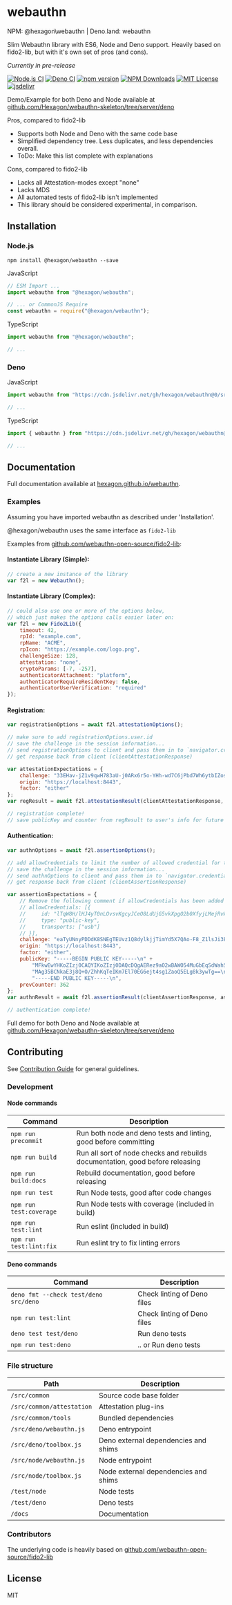 # webauthn

NPM: @hexagon\webauthn | Deno.land: webauthn

Slim Webauthn library with ES6, Node and Deno support. Heavily based on fido2-lib, but with it's own set of pros (and cons).

*Currently in pre-release*

[![Node.js CI](https://github.com/Hexagon/webauthn/actions/workflows/node.js.yml/badge.svg)](https://github.com/Hexagon/webauthn/actions/workflows/node.js.yml) 
[![Deno CI](https://github.com/Hexagon/webauthn/actions/workflows/deno.yml/badge.svg)](https://github.com/Hexagon/webauthn/actions/workflows/deno.yml)
[![npm version](https://badge.fury.io/js/@hexagon%2Fwebauthn.svg)](https://badge.fury.io/js/@hexagon%2Fwebauthn) [![NPM Downloads](https://img.shields.io/npm/dm/@hexagon/webauthn.svg)](https://www.npmjs.org/package/@hexagon/webauthn) 
[![MIT License](https://img.shields.io/badge/license-MIT-blue.svg)](https://github.com/Hexagon/webauthn/blob/master/LICENSE) [![jsdelivr](https://data.jsdelivr.com/v1/package/gh/hexagon/webauthn/badge?style=rounded)](https://www.jsdelivr.com/package/gh/hexagon/webauthn)

Demo/Example for both Deno and Node available at [github.com/Hexagon/webauthn-skeleton/tree/server/deno](https://github.com/Hexagon/webauthn-skeleton/tree/server/deno)

Pros, compared to fido2-lib

*   Supports both Node and Deno with the same code base
*   Simplified dependency tree. Less duplicates, and less dependencies overall.
*   ToDo: Make this list complete with explanations

Cons, compared to fido2-lib

*   Lacks all Attestation-modes except "none"
*   Lacks MDS
*   All automated tests of fido2-lib isn't implemented
*   This library should be considered experimental, in comparison.

## Installation

### Node.js

```npm install @hexagon/webauthn --save```

JavaScript

```javascript
// ESM Import ...
import webauthn from "@hexagon/webauthn";

// ... or CommonJS Require
const webauthn = require("@hexagon/webauthn");
```

TypeScript

```typescript
import webauthn from "@hexagon/webauthn";

// ...
```

### Deno

JavaScript

```javascript
import webauthn from "https://cdn.jsdelivr.net/gh/hexagon/webauthn@0/src/deno/webauthn.js";

// ...
```

TypeScript

```typescript
import { webauthn } from "https://cdn.jsdelivr.net/gh/hexagon/webauthn@0/src/deno/webauthn.js";

// ...
```

## Documentation

Full documentation available at [hexagon.github.io/webauthn](https://hexagon.github.io/webauthn/).

### Examples

Assuming you have imported webauthn as described under 'Installation'.

@hexagon/webauthn uses the same interface as `fido2-lib`

Examples from [github.com/webauthn-open-source/fido2-lib](https://github.com/webauthn-open-source/fido2-lib):

#### Instantiate Library (Simple):
```js
// create a new instance of the library
var f2l = new Webauthn();
```

#### Instantiate Library (Complex):
```js
// could also use one or more of the options below,
// which just makes the options calls easier later on:
var f2l = new Fido2Lib({
    timeout: 42,
    rpId: "example.com",
    rpName: "ACME",
    rpIcon: "https://example.com/logo.png",
    challengeSize: 128,
    attestation: "none",
    cryptoParams: [-7, -257],
    authenticatorAttachment: "platform",
    authenticatorRequireResidentKey: false,
    authenticatorUserVerification: "required"
});
```

#### Registration:
```js
var registrationOptions = await f2l.attestationOptions();

// make sure to add registrationOptions.user.id
// save the challenge in the session information...
// send registrationOptions to client and pass them in to `navigator.credentials.create()`...
// get response back from client (clientAttestationResponse)

var attestationExpectations = {
    challenge: "33EHav-jZ1v9qwH783aU-j0ARx6r5o-YHh-wd7C6jPbd7Wh6ytbIZosIIACehwf9-s6hXhySHO-HHUjEwZS29w",
    origin: "https://localhost:8443",
    factor: "either"
};
var regResult = await f2l.attestationResult(clientAttestationResponse, attestationExpectations); // will throw on error

// registration complete!
// save publicKey and counter from regResult to user's info for future authentication calls
```

#### Authentication:
```js
var authnOptions = await f2l.assertionOptions();

// add allowCredentials to limit the number of allowed credential for the authentication process. For further details refer to webauthn specs: (https://www.w3.org/TR/webauthn-2/#dom-publickeycredentialrequestoptions-allowcredentials).
// save the challenge in the session information...
// send authnOptions to client and pass them in to `navigator.credentials.get()`...
// get response back from client (clientAssertionResponse)

var assertionExpectations = {
    // Remove the following comment if allowCredentials has been added into authnOptions so the credential received will be validate against allowCredentials array.
    // allowCredentials: [{
    //     id: "lTqW8H/lHJ4yT0nLOvsvKgcyJCeO8LdUjG5vkXpgO2b0XfyjLMejRvW5oslZtA4B/GgkO/qhTgoBWSlDqCng4Q==",
    //     type: "public-key",
    //     transports: ["usb"]
    // }],
    challenge: "eaTyUNnyPDDdK8SNEgTEUvz1Q8dylkjjTimYd5X7QAo-F8_Z1lsJi3BilUpFZHkICNDWY8r9ivnTgW7-XZC3qQ",
    origin: "https://localhost:8443",
    factor: "either",
    publicKey: "-----BEGIN PUBLIC KEY-----\n" +
        "MFkwEwYHKoZIzj0CAQYIKoZIzj0DAQcDQgAERez9aO2wBAWO54MuGbEqSdWahSnG\n" +
        "MAg35BCNkaE3j8Q+O/ZhhKqTeIKm7El70EG6ejt4sg1ZaoQ5ELg8k3ywTg==\n" +
        "-----END PUBLIC KEY-----\n",
    prevCounter: 362
};
var authnResult = await f2l.assertionResult(clientAssertionResponse, assertionExpectations); // will throw on error

// authentication complete!
```

Full demo for both Deno and Node available at [github.com/Hexagon/webauthn-skeleton/tree/server/deno](https://github.com/Hexagon/webauthn-skeleton/tree/server/deno)

## Contributing

See [Contribution Guide](/CONTRIBUTING.md) for general guidelines.

### Development

#### Node commands

| Command  | Description                              |
|-------|------------------------------------------|
| `npm run precommit` | Run both node and deno tests and linting, good before committing |
| `npm run build` | Run all sort of node checks and rebuilds documentation, good before releasing |
| `npm run build:docs` | Rebuild documentation, good before releasing |
| `npm run test` | Run Node tests, good after code changes |
| `npm run test:coverage` | Run Node tests with coverage (included in build) |
| `npm run test:lint` | Run eslint (included in build) |
| `npm run test:lint:fix` | Run eslint try to fix linting errors |

#### Deno commands

| Command  | Description                              |
|-------|------------------------------------------|
| `deno fmt --check test/deno src/deno` | Check linting of Deno files |
| `npm run test:lint` | Check linting of Deno files |
| `deno test test/deno` | Run deno tests |
| `npm run test:deno` | .. or Run deno tests |

### File structure

| Path  | Description                              |
|-------|------------------------------------------|
| `/src/common` | Source code base folder |
| `/src/common/attestation` | Attestation plug-ins |
| `/src/common/tools` | Bundled dependencies |
| `/src/deno/webauthn.js` | Deno entrypoint |
| `/src/deno/toolbox.js` | Deno external dependencies and shims |
| `/src/node/webauthn.js` | Node entrypoint |
| `/src/node/toolbox.js` | Node external dependencies and shims |
| `/test/node` | Node tests |
| `/test/deno` | Deno tests |
| `/docs` | Documentation |

### Contributors

The underlying code is heavily based on [github.com/webauthn-open-source/fido2-lib](https://github.com/webauthn-open-source/fido2-lib)

## License

MIT
